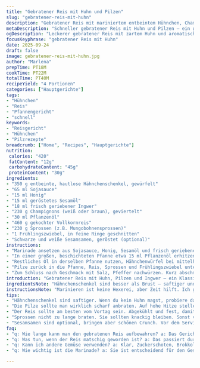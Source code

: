```yaml
---
title: "Gebratener Reis mit Huhn und Pilzen"
slug: "gebratener-reis-mit-huhn"
description: "Gebratener Reis mit mariniertem entbeintem Hühnchen, Champignons, frischem Ingwer und Hülsenfrüchten. Kombiniert asiatische Aromen wie Sojasauce, Honig und geröstetes Sesamöl. Der Reis wird vorgekocht und dann knackig zusammen mit Gemüse und Fleisch gebraten. Schwarze und weiße Sesamsamen sorgen für Biss und ein nussiges Aroma. Ein einfaches Hauptgericht, das ohne Milchprodukte, Eier oder Nüsse zubereitet wird. Mit Frühlingszwiebeln verfeinert, die frische Würze bringen. Die Zubereitung dauert etwa 35 bis 40 Minuten."
metaDescription: "Schneller gebratener Reis mit Huhn und Pilzen – ein geschmackvolles asiatisch inspiriertes Gericht für bewusste Feinschmecker"
ogDescription: "Leckerer gebratener Reis mit zartem Huhn und aromatischen Pilzen; einfach und schnell hergestellt; perfekte Kombination aus Texturen und Aromen"
focusKeyphrase: "gebratener Reis mit Huhn"
date: 2025-09-24
draft: false
image: gebratener-reis-mit-huhn.jpg
author: "Marlena"
prepTime: PT18M
cookTime: PT22M
totalTime: PT40M
recipeYield: "4 Portionen"
categories: ["Hauptgerichte"]
tags:
- "Hühnchen"
- "Reis"
- "Pfannengericht"
- "schnell"
keywords:
- "Reisgericht"
- "Hühnchen"
- "Pilzrezepte"
breadcrumb: ["Home", "Recipes", "Hauptgerichte"]
nutrition: 
 calories: "420"
 fatContent: "12g"
 carbohydrateContent: "45g"
 proteinContent: "30g"
ingredients:
- "350 g entbeinte, hautlose Hähnchenschenkel, gewürfelt"
- "65 ml Sojasauce"
- "15 ml Honig"
- "15 ml geröstetes Sesamöl"
- "18 ml frisch geriebener Ingwer"
- "230 g Champignons (weiß oder braun), geviertelt"
- "30 ml Pflanzenöl"
- "460 g gekochter Vollkornreis"
- "230 g Sprossen (z.B. Mungobohnensprossen)"
- "1 Frühlingszwiebel, in feine Ringe geschnitten"
- "Schwarze und weiße Sesamsamen, geröstet (optional)"
instructions:
- "Marinade ansetzen aus Sojasauce, Honig, Sesamöl und frisch geriebenem Ingwer; nicht alles sofort zum Fleisch geben. 15 ml der Marinade für die Hähnchenwürfel reservieren, diese gut damit vermengen und mindestens 15 Minuten ziehen lassen. Übrig gebliebene Marinade für später bereithalten; gibt den letzten Pfiff am Gericht."
- "In einer großen, beschichteten Pfanne etwa 15 ml Pflanzenöl erhitzen. Pilze bei hoher Hitze anbraten. Sie sollen Farbe bekommen, Flüssigkeit abgeben und wieder trocknen – das dauert etwa 4-6 Minuten. Wichtig ist, dass sie goldbraun, nicht schlapp sind. Leicht salzen und pfeffern, Hitze für später ausstellen und Pilze auf einem Teller beiseitestellen."
- "Restliches Öl in derselben Pfanne nutzen, Hähnchenwürfel bei mittelhoher Temperatur anbraten. Das Fleisch brutzelt, es soll außen eine leichte Kruste bekommen, innen aber saftig bleiben. Rühren nicht zu oft, sonst verliert das Fleisch die Farbe. Nach etwa 7-9 Minuten Farbe prüfen. Kein rosa mehr sichtbar? Gut."
- "Pilze zurück in die Pfanne, Reis, Sprossen und Frühlingszwiebel untermengen. Dann die restliche Marinade darübergeben. Hitze auf groß stellen, ständig rühren. Nicht zu lange, sonst wird der Reis matschig. Ziel: Wärme von allen Komponenten, leichte Röstnote, knackige Sprossen noch spürbar. 4-5 Minuten reichen meist."
- "Zum Schluss nach Geschmack mit Salz, Pfeffer nachwürzen. Kurz abschmecken, der Honig in der Sauce kann schnell dominieren. Wer mag, Sesamsamen darüberstreuen. Gibt optisch was her und knuspert unter den Zähnen. Servieren in Schalen, sofort essen. Kalt nicht so toll – Reispfannen schmecken frisch am besten."
introduction: "Gebratener Reis mit Huhn, Pilzen und Ingwer – ein Klassiker, der in keinem Rezeptbuch fehlen darf. Ausprobiert habe ich ganze Variationen mit Hähnchenbrust, doch Schenkel, wie hier, sind saftiger und durch den kurzen Marinierprozess intensiver im Geschmack. Ingwer bringt die Frische, die Sojasauce mit Honig sorgt für eine angenehme Süße und Tiefe, die viel besser funktioniert als steife Gewürzmischungen. Die Kombination von Gemüse, Fleisch und Reis liefert die wichtige Balance zwischen Biss, Textur und Geschmack. Gerade bei der Hitze muss man aufpassen, dass Pilze nicht wässerig bleiben und der Reis nicht zu trocken wird. Das klappt am besten, wenn man Zutaten strikt getrennt anbrät und erst am Schluss kombiniert. Die Sprossen bringen den knackigen Kontrast und Frühlingszwiebeln das gewisse Etwas, ohne zu dominieren. Klassische Rezepte kennen viele, hier habe ich etwas an der Vorbereitungszeit geschraubt und die Mengen leicht angepasst, um die Aromen optimal zu verteilen. Ein Gericht für schnelle, aber bewusste Küche."
ingredientsNote: "Hähnchenschenkel sind besser als Brust – saftiger und geschmackvoller. Statt Sojasauce kann Tamari verwendet werden, wenn man glutenfrei kochen möchte. Honig ist ersetzbar durch Ahornsirup, gibt eine milde Süße. Ingwer frisch reiben, keine Pulver, das macht viel Geschmack. Champignons nehmen jede Sorte, braune sind aromatischer, weiße milder. Für die Ölwahl habe ich Pflanzenöl genommen – Erdnussöl geht auch, wenn keine Allergie vorliegt und man mehr Rauchpunkt möchte. Vollkornreis kochen und abkühlen lassen, besser schon vom Vortag, damit die Körner fester sind und beim Anbraten nicht zusammenkleben. Sprossen kann man auch durch fein geschnittene Zuckerschoten ersetzen für etwas andere Textur. Frühlingszwiebel lässt sich durch Schnittlauch oder Schalotte ergänzen, je nach Geschmack. Sesamsamen sind fakultativ, bringen aber die knusprige Note. Wer abenteuerlustig ist, probiert statt Hähnchen auch Schweinefleisch oder Tofu, mariniert genauso."
instructionsNote: "Marinieren ist keine Hexerei, aber Zeit hilft. Ich gebe dem Hähnchen mindestens 15 Minuten, gern auch mal eine Stunde, wenn die Zeit da ist. Pilze unbedingt in einer heißen Pfanne braten, damit sie Röstaromen bekommen und nicht einfach dämpfen. Pfanne nicht überfüllen, lieber in zwei Chargen arbeiten, falls nötig. Bräunung beim Fleisch ist Schlüssel für Geschmack, nicht zu früh wenden. Während alles kocht, Ruhe bewahren, chronologisch Schritt für Schritt, ohne Hektik. Sojasaucenmischung am Ende vorsichtig dosieren, sonst wird das Ganze schnell zu salzig oder zu süß. Beim Anbraten vom Reis auf viel Hitze setzen, dabei ständig rühren, um Klumpen zu verhindern und gleichmäßige Wärme zu garantieren. Sprossen dürfen nicht zu lange mitbraten, bleiben sonst trocken und geschmacklos. Frühlingszwiebeln nur kurz vor Ende rein, sonst verlieren sie Biss. Sesamsamen kann man schnell in der Pfanne rösten, bis es duftet, aufpassen, dass sie nicht verbrennen. Ein paar kleine Tricks die ich mir über die Jahre angeeignet habe, helfen“, sonst wird’s schnell fade, zäh oder pampig."
tips:
- "Hähnchenschenkel sind saftiger. Wenn du kein Huhn magst, probiere das Rezept mit Tofu oder Schweinefleisch. Marinieren ist wichtig. Je länger, desto besser. Ich gebe gerne mindestens 30 Minuten. Geschmack entwickelt sich dadurch."
- "Die Pilze sollte man wirklich scharf anbraten. Auf hohe Hitze stellen. Ein bisschen Geduld haben. Damit sie schön Farbe bekommen. Wenn sie zu weich sind, wird das Gericht matschig. Immer wieder rühren. Nach 4-6 Minuten Farbe prüfen."
- "Der Reis sollte am besten vom Vortag sein. Abgekühlt und fest, damit er beim Braten nicht klebt. Wenn du frischen Reis nimmst, 30 Minuten auf niedriger Hitze abkühlen lassen. Das hilft, das Kleben zu verhindern."
- "Sprossen nicht zu lange braten. Sie sollten knackig bleiben. Sonst verlieren sie ihren Biss und Geschmack. Gerne erst zum Schluss unter den Reis mischen. Frühlingszwiebeln erst 1 Minute vor dem Servieren beigeben, bringen frische Würze."
- "Sesamsamen sind optional, bringen aber schönen Crunch. Vor dem Servieren in der Pfanne leicht anrösten. Das duftet wunderbar. Aufpassen, dass sie nicht verbrennen. Kann die letzten 2 Minuten im Backofen bei 180 Grad rösten."
faq:
- "q: Wie lange kann man den gebratenen Reis aufbewahren? a: Das Gericht hält sich im Kühlschrank 2-3 Tage. Gute Aufbewahrung in einem luftdichten Behälter. Aufwärmen in der Pfanne, nicht in der Mikrowelle. So bleibt der Reis schön. Berücksichtige, dass der Geschmack intensiver wird."
- "q: Was tun, wenn der Reis matschig geworden ist? a: Das passiert durch zu viel Feuchtigkeit. Wenn der frisch war, beim nächsten Mal darauf achten. Reis vor dem Braten gut abtropfen lassen. Alternativ kann man ihn im Backofen aufwärmen, um die Feuchtigkeit zu reduzieren."
- "q: Kann ich andere Gemüse verwenden? a: Klar, Zuckerschoten, Brokkoli, oder sogar Karotten. Wenn du das Gemüse nach der Hitze sortierst, sieh auf die Garzeiten. Immer harten Gemüse zuerst braten. Nach dem Huhn geben, um alle knackig zu halten."
- "q: Wie wichtig ist die Marinade? a: Sie ist entscheidend für den Geschmack. Wenn du mal keine Zeit hast, nachlässig marinieren. Minimiere die Hälfte der Marinade. Um ein bisschen Geschmack reinzubringen. Aber Frische kommt mit der Marinierzeit. Ideal sind 15-30 Minuten."

---
```

